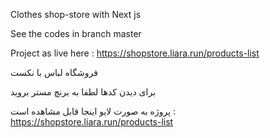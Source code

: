 Clothes shop-store with Next js  

See the codes in branch master

Project as live here : https://shopstore.liara.run/products-list

فروشگاه لباس با نکست 

برای دیدن کدها لطفا به برنچ مستر بروید 

پروژه به صورت لایو اینجا قابل مشاهده است :  https://shopstore.liara.run/products-list
